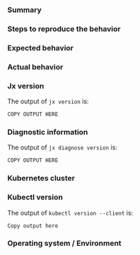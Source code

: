 ### Summary 

### Steps to reproduce the behavior

### Expected behavior

### Actual behavior

### Jx version

The output of `jx version` is:

```
COPY OUTPUT HERE
```

### Diagnostic information

The output of `jx diagnose version` is:

```
COPY OUTPUT HERE
```

### Kubernetes cluster

<!--
What kind of Kubernetes cluster are you using & how did you create it?
-->

### Kubectl version
The output of `kubectl version --client` is:

```
Copy output here
```

### Operating system / Environment

<!--
In which environment are you running the jx CLI?
-->
